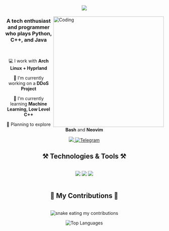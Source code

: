 <h1 align="center">
    <img src="https://readme-typing-svg.herokuapp.com/?font=Righteous&size=35&center=true&vCenter=true&width=500&height=70&duration=4000&lines=Hi+There!+👋;+I'm+Naman!;" />
</h1>
<p align="left"><img align="right" alt="Coding" width="350" src="https://mir-s3-cdn-cf.behance.net/project_modules/hd/06f21a161921919.63cd7887d0a70.gif">

<h3 align="center">A tech enthusiast and programmer who plays Python, C++, and Java</h3>
<br/>
<div align="center">

 💻 I work with **Arch Linux + Hyprland**

 🔭 I’m currently working on a **DDoS Project**

 🌱 I’m currently learning **Machine Learning, Low Level C++**

 🎯 Planning to explore **Bash** and **Neovim**
 </div>

<div align="center"> 
  <a href="mailto:namangoyal266@gmail.com">
    <img src="https://img.shields.io/badge/Gmail-333333?style=for-the-badge&logo=gmail&logoColor=red" />
  </a>
    <a href="https://t.me/Naman130"><img alt="Telegram" src="https://img.shields.io/badge/Telegram-2CA5E0?style=for-the-badge&logo=telegram&logoColor=white"></a>

</div>


<h2 align="center">⚒️ Technologies & Tools ⚒️</h2>
<br/>
<div align="center">
    <img src="https://skillicons.dev/icons?i=arch,bash,c,cpp" />
    <img src="https://skillicons.dev/icons?i=python,docker,flask,git" />
    <img src="https://skillicons.dev/icons?i=java,kali,linux,neovim" /><br>
</div>


<br/>
<div align="center">
  <h2>🐍 My Contributions 🐍</h2>
  <br>
  <img align="center" alt="snake eating my contributions" src="https://raw.githubusercontent.com/imChronos/imChronos/github-contribution-grid-snake.svg" />
  
  <br/>
</div>
<div style="text-align: center;">
  <p>
    <img src="https://github-readme-stats.vercel.app/api/top-langs/?username=imChronos&layout=compact&theme=tokyonight&hide_border=true" alt="Top Languages" align="center"  />
  </p>
</div>
